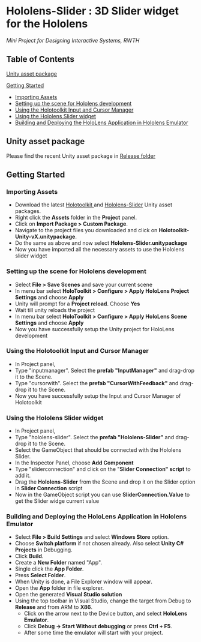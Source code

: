 Hololens-Slider : 3D Slider widget for the Hololens
======
_Mini Project for Designing Interactive Systems, RWTH_

## Table of Contents
[Unity asset package](unity-asset-package)

[Getting Started](getting-started)
* [Importing Assets](importing-assets)
* [Setting up the scene for Hololens development](setting-up-the-scene-for-hololens-development)
* [Using the Holotoolkit Input and Cursor Manager](using-the-holotoolkit-input-and-cursor-manager)
* [Using the Hololens Slider widget](using-the-hololens-slider-widget)
* [Building and Deploying the HoloLens Application in Hololens Emulator](building-and-deploying-the-hololens-application-in-hololens-emulator)

## Unity asset package
Please find the recent Unity asset package in [Release folder](https://github.com/vinothpandian/Hololens-SliderWidget/tree/master/Release)

## Getting Started

### Importing Assets
 - Download the latest [Holotoolkit ](https://github.com/Microsoft/HoloToolkit-Unity/tree/master/External/Unitypackages) and [Hololens-Slider](https://github.com/vinothpandian/Hololens-SliderWidget/tree/master/Release) Unity asset packages.
 - Right click the **Assets** folder in the **Project** panel.
 - Click on **Import Package > Custom Package**.
 - Navigate to the project files you downloaded and click on **Holotoolkit-Unity-vX.unitypackage**.
 - Do the same as above and now select **Hololens-Slider.unitypackage**
 - Now you have imported all the necessary assets to use the Hololens slider widget

### Setting up the scene for Hololens development

 - Select **File > Save Scenes** and save your current scene
 - In menu bar select **HoloToolkit > Configure > Apply HoloLens Project Settings** and choose **Apply**
 - Unity will prompt for a  **Project reload**. Choose **Yes**
 - Wait till unity reloads the project
 - In menu bar select **HoloToolkit > Configure > Apply HoloLens Scene Settings** and choose **Apply**
 - Now you have successfully setup the Unity project for HoloLens development

### Using the Holotoolkit Input and Cursor Manager

 - In Project panel,
 - Type "inputmanager". Select the **prefab "InputManager"** and drag-drop it to the Scene.
 - Type "cursorwith". Select the **prefab "CursorWithFeedback"** and drag-drop it to the Scene.
 - Now you have successfully setup the Input and Cursor Manager of Holotoolkit

### Using the Hololens Slider widget

 - In Project panel,
 - Type "hololens-slider". Select the **prefab "Hololens-Slider"** and drag-drop it to the Scene.
 - Select the GameObject that should be connected with the Hololens Slider.
 - In the Inspector Panel, choose **Add Component**
 - Type "sliderconnection" and click on the "**Slider Connection" script** to add it.
 - Drag the **Hololens-Slider** from the Scene and drop it on the Slider option in **Slider Connection** script
 - Now in the GameObject script you can use **SliderConnection.Value** to get the Slider widge current value

### Building and Deploying the HoloLens Application in Hololens Emulator
 - Select **File > Build Settings** and select **Windows Store** option.
 - Choose **Switch platform** if not chosen already. Also select **Unity C# Projects** in Debugging.
 - Click **Build**.
 - Create a **New Folder** named "App".
 - Single click the **App Folder**.
 - Press **Select Folder**.
 - When Unity is done, a File Explorer window will appear.
 - Open the **App** folder in file explorer.
 - Open the generated **Visual Studio solution**
 - Using the top toolbar in Visual Studio, change the target from Debug to **Release** and from ARM to **X86**.
	 - Click on the arrow next to the Device button, and select **HoloLens Emulator**.
	 - Click **Debug -> Start Without debugging** or press **Ctrl + F5**.
	 - After some time the emulator will start with your project.

